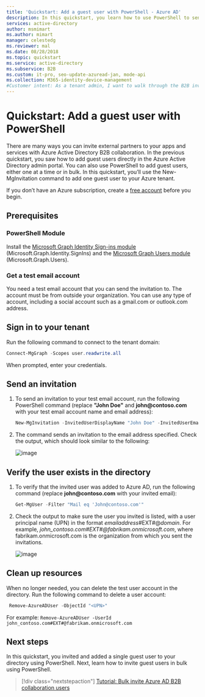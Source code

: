 ```yaml
---
title: 'Quickstart: Add a guest user with PowerShell - Azure AD'
description: In this quickstart, you learn how to use PowerShell to send an invitation to an external Azure AD B2B collaboration user.
services: active-directory
author: msmimart
ms.author: mimart
manager: celestedg
ms.reviewer: mal
ms.date: 08/28/2018
ms.topic: quickstart
ms.service: active-directory
ms.subservice: B2B
ms.custom: it-pro, seo-update-azuread-jan, mode-api
ms.collection: M365-identity-device-management
#Customer intent: As a tenant admin, I want to walk through the B2B invitation workflow so that I can understand how to add a user through PowerShell.
---
```


# Quickstart: Add a guest user with PowerShell

There are many ways you can invite external partners to your apps and services with Azure Active Directory B2B collaboration. In the previous quickstart, you saw how to add guest users directly in the Azure Active Directory admin portal. You can also use PowerShell to add guest users, either one at a time or in bulk. In this quickstart, you’ll use the New-MgInvitation command to add one guest user to your Azure tenant.

If you don’t have an Azure subscription, create a [free account](https://azure.microsoft.com/free/?WT.mc_id=A261C142F) before you begin. 

## Prerequisites

### PowerShell Module
Install the [Microsoft Graph Identity Sign-ins module](https://docs.microsoft.com/en-us/powershell/module/microsoft.graph.identity.signins/?view=graph-powershell-beta) (Microsoft.Graph.Identity.SignIns) and the [Microsoft Graph Users module](https://docs.microsoft.com/en-us/powershell/module/microsoft.graph.users/?view=graph-powershell-beta) (Microsoft.Graph.Users).

### Get a test email account

You need a test email account that you can send the invitation to. The account must be from outside your organization. You can use any type of account, including a social account such as a gmail.com or outlook.com address.

## Sign in to your tenant

Run the following command to connect to the tenant domain:

```powershell
Connect-MgGraph -Scopes user.readwrite.all
```

When prompted, enter your credentials.

## Send an invitation

1. To send an invitation to your test email account, run the following PowerShell command (replace **"John Doe"** and **john\@contoso.com** with your test email account name and email address): 

   ```powershell
   New-MgInvitation -InvitedUserDisplayName "John Doe" -InvitedUserEmailAddress John@contoso.com -InviteRedirectUrl "https://myapplications.microsoft.com" -SendInvitationMessage:$true
   ```
2. The command sends an invitation to the email address specified. Check the output, which should look similar to the following:

   ![image](https://user-images.githubusercontent.com/49490355/152628050-277376df-cc1f-42c6-8a81-a2dbba66b8d8.png)

## Verify the user exists in the directory

1. To verify that the invited user was added to Azure AD, run the following command (replace **john\@contoso.com** with your invited email):
 
   ```powershell
   Get-MgUser -Filter "Mail eq 'John@contoso.com'"
   ```
3. Check the output to make sure the user you invited is listed, with a user principal name (UPN) in the format *emailaddress*#EXT#\@*domain*. For example, *john_contoso.com#EXT#\@fabrikam.onmicrosoft.com*, where fabrikam.onmicrosoft.com is the organization from which you sent the invitations.

   ![image](https://user-images.githubusercontent.com/49490355/152627709-05e22251-cecc-414e-9897-014bdd7d7c48.png)

## Clean up resources

When no longer needed, you can delete the test user account in the directory. Run the following command to delete a user account:

```powershell
 Remove-AzureADUser -ObjectId "<UPN>"
```
For example: `Remove-AzureADUser -UserId john_contoso.com#EXT#@fabrikam.onmicrosoft.com`


## Next steps
In this quickstart, you invited and added a single guest user to your directory using PowerShell. Next, learn how to invite guest users in bulk using PowerShell.

> [!div class="nextstepaction"]
> [Tutorial: Bulk invite Azure AD B2B collaboration users](tutorial-bulk-invite.md)
